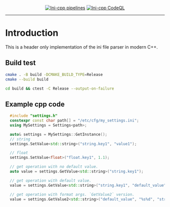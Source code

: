 <div align="center">

[![Ini-cpp pipelines](https://github.com/penglei0/Ini-cpp/actions/workflows/.github.yml/badge.svg)](https://github.com/penglei0/Ini-cpp/actions/workflows/.github.yml)
[![Ini-cpp CodeQL](https://github.com/penglei0/Ini-cpp/actions/workflows/codeql.github.yml/badge.svg)](https://github.com/penglei0/Ini-cpp/actions/workflows/codeql.github.yml)

</div>

---

# Introduction

This is a header only implementation of the ini file parser in modern C++.

## Build test

```bash
cmake . -B build -DCMAKE_BUILD_TYPE=Release 
cmake --build build

cd build && ctest -C Release --output-on-failure
```

## Example cpp code

```cpp
  #include "settings.h"
  constexpr const char path[] = "/etc/cfg/my_settings.ini";
  using MySettings = Settings<path>;

  auto& settings = MySettings::GetInstance();
  // string
  settings.SetValue<std::string>("string.key1", "value1");

  // float
  settings.SetValue<float>("float.key1", 1.1);

  // get operation with no default value.
  auto value = settings.GetValue<std::string>("string.key1");

  // get operation with default value.
  value = settings.GetValue<std::string>("string.key1", "default_value");

  // get operation with format args. `GetValue2` version.
  value = settings.GetValue2<std::string>("default_value", "%s%d", "string.key",1);
```
